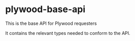 # plywood-base-api

This is the base API for Plywood requesters

It contains the relevant types needed to conform to the API.
